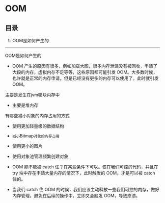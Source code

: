 # OOM

## 目录

1. OOM是如何产生的

------

OOM是如何产生的

- OOM 产生的原因有很多，例如加载大图，很多内存泄漏没有被回收，申请了大段的内存，虚拟内存不足等等，这些原因都可能引发 OOM。大多数时候，也许就是正常的内存申请，但是已经没有更多的内存可以使用了，此时就引发 OOM。

主要是发生在jvm哪块内存中

- 主要是堆内存

有哪些减小对象的内存占用的方式

- 使用更加轻量级的数据结构
- `减小`Bitmap`对象的内存占用`
- 使用更小的图片
- 使用对象池管理频繁创建对象



- OOM 能不能被 catch 住？在某些条件下可以。仅在我们可控的代码，并且在 try 块中存在申请大量内存的情况下，此时触发的 OOM，才是可以被 catch 住的。
- 当我们 catch 住 OOM 的时候，我们应该主动释放一些我们可控的内存，做好内存管理，避免在后续的操作中，立即又会触发 OOM，导致崩溃。